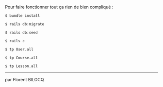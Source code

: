 


Pour faire fonctionner tout ça rien de bien compliqué : 
~~~~~~~~~~~~~~~~~~~~
$ bundle install

$ rails db:migrate

$ rails db:seed

$ rails c

$ tp User.all

$ tp Course.all

$ tp Lesson.all

~~~~~~~~~~~~~~~~~~~~
------

par Florent BILOCQ
